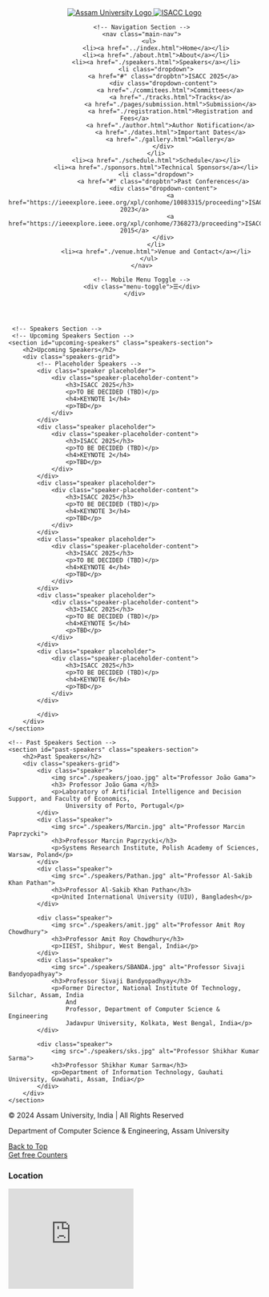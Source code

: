 <!DOCTYPE html>
<html lang="en">
<head>
    <meta charset="UTF-8">
    <meta name="viewport" content="width=device-width, initial-scale=1.0">
    <link rel="stylesheet" href="../assets/css/style.css">
    <script src="../assets/js/script.js"></script>
    <title>ISACC SPEAKERS</title>
</head>

<body>  

<header>
    <div class="container">
        <!-- Logo Section -->
        <div class="logo-container">
            <a href="https://www.aus.ac.in/" target="_blank">
                <img src="../assets/images/aus-logo.png" alt="Assam University Logo" class="logo">
            </a>
            <a href="index.html">
                <img src="../assets/images/isacc-logo.png" alt="ISACC Logo" class="logo">
            </a>
        </div>

        <!-- Navigation Section -->
        <nav class="main-nav">
            <ul>
                <li><a href="../index.html">Home</a></li>
                <li><a href="./about.html">About</a></li>
                <li><a href="./speakers.html">Speakers</a></li>
                <li class="dropdown">
                    <a href="#" class="dropbtn">ISACC 2025</a>
                    <div class="dropdown-content">
                        <a href="./commitees.html">Committees</a>
                        <a href="./tracks.html">Tracks</a>
                        <a href="./pages/submission.html">Submission</a>
                        <a href="./registration.html">Registration and Fees</a>
                        <a href="./author.html">Author Notification</a>
                        <a href="./dates.html">Important Dates</a>
                        <a href="./gallery.html">Gallery</a>
                    </div>
                </li>
                <li><a href="./schedule.html">Schedule</a></li>
                <li><a href="./sponsors.html">Technical Sponsors</a></li>
                <li class="dropdown">
                    <a href="#" class="dropbtn">Past Conferences</a>
                    <div class="dropdown-content">
                        <a href="https://ieeexplore.ieee.org/xpl/conhome/10083315/proceeding">ISACC 2023</a>
                        <a href="https://ieeexplore.ieee.org/xpl/conhome/7368273/proceeding">ISACC 2015</a>
                    </div>
                </li>
                <li><a href="./venue.html">Venue and Contact</a></li>
            </ul>
        </nav>
        
        <!-- Mobile Menu Toggle -->
        <div class="menu-toggle">☰</div>
    </div>
</header>








     <!-- Speakers Section -->
     <!-- Upcoming Speakers Section -->
    <section id="upcoming-speakers" class="speakers-section">
        <h2>Upcoming Speakers</h2>
        <div class="speakers-grid">
            <!-- Placeholder Speakers -->
            <div class="speaker placeholder">
                <div class="speaker-placeholder-content">
                    <h3>ISACC 2025</h3>
                    <p>TO BE DECIDED (TBD)</p>
                    <h4>KEYNOTE 1</h4>
                    <p>TBD</p>
                </div>
            </div>
            <div class="speaker placeholder">
                <div class="speaker-placeholder-content">
                    <h3>ISACC 2025</h3>
                    <p>TO BE DECIDED (TBD)</p>
                    <h4>KEYNOTE 2</h4>
                    <p>TBD</p>
                </div>
            </div>
            <div class="speaker placeholder">
                <div class="speaker-placeholder-content">
                    <h3>ISACC 2025</h3>
                    <p>TO BE DECIDED (TBD)</p>
                    <h4>KEYNOTE 3</h4>
                    <p>TBD</p>
                </div>
            </div>
            <div class="speaker placeholder">
                <div class="speaker-placeholder-content">
                    <h3>ISACC 2025</h3>
                    <p>TO BE DECIDED (TBD)</p>
                    <h4>KEYNOTE 4</h4>
                    <p>TBD</p>
                </div>
            </div>
            <div class="speaker placeholder">
                <div class="speaker-placeholder-content">
                    <h3>ISACC 2025</h3>
                    <p>TO BE DECIDED (TBD)</p>
                    <h4>KEYNOTE 5</h4>
                    <p>TBD</p>
                </div>
            </div>
            <div class="speaker placeholder">
                <div class="speaker-placeholder-content">
                    <h3>ISACC 2025</h3>
                    <p>TO BE DECIDED (TBD)</p>
                    <h4>KEYNOTE 6</h4>
                    <p>TBD</p>
                </div>
            </div>
            
            </div>
        </div>
    </section>

    <!-- Past Speakers Section -->
    <section id="past-speakers" class="speakers-section">
        <h2>Past Speakers</h2>
        <div class="speakers-grid">
            <div class="speaker">
                <img src="./speakers/joao.jpg" alt="Professor João Gama">
                <h3> Professor João Gama </h3>
                <p>Laboratory of Artificial Intelligence and Decision Support, and Faculty of Economics,
                    University of Porto, Portugal</p>
            </div>
            <div class="speaker">
                <img src="./speakers/Marcin.jpg" alt="Professor Marcin Paprzycki">
                <h3>Professor Marcin Paprzycki</h3>
                <p>Systems Research Institute, Polish Academy of Sciences, Warsaw, Poland</p>
            </div>
            <div class="speaker">
                <img src="./speakers/Pathan.jpg" alt="Professor Al-Sakib Khan Pathan">
                <h3>Professor Al-Sakib Khan Pathan</h3>
                <p>United International University (UIU), Bangladesh</p>
            </div>
            
            <div class="speaker">
                <img src="./speakers/amit.jpg" alt="Professor Amit Roy Chowdhury">
                <h3>Professor Amit Roy Chowdhury</h3>
                <p>IIEST, Shibpur, West Bengal, India</p>
            </div>
            <div class="speaker">
                <img src="./speakers/SBANDA.jpg" alt="Professor Sivaji Bandyopadhyay">
                <h3>Professor Sivaji Bandyopadhyay</h3>
                <p>Former Director, National Institute Of Technology, Silchar, Assam, India
                    And
                    Professor, Department of Computer Science & Engineering
                    Jadavpur University, Kolkata, West Bengal, India</p>
            </div>
            
            <div class="speaker">
                <img src="./speakers/sks.jpg" alt="Professor Shikhar Kumar Sarma">
                <h3>Professor Shikhar Kumar Sarma</h3>
                <p>Department of Information Technology, Gauhati University, Guwahati, Assam, India</p>
            </div>
        </div>
    </section>
    
    
<!-- FOOTER -->

<footer>
    <div class="footer-container">
        <div class="footer-left">
            <p>&copy; 2024 Assam University, India | All Rights Reserved</p>
            <p>Department of Computer Science & Engineering, Assam University</p>
        </div>
        <div class="footer-center">
            <!-- Back to Top Button -->
            <a href="#top" class="back-to-top">Back to Top</a>
            <!-- Visitor Counter -->
            <div class="visitor-counter">
                <a href="https://www.free-counters.org/">Get free Counters</a>
                <script type="text/javascript" src="https://www.freevisitorcounters.com/auth.php?id=97ee0afb70787acfcaeb0105769f40f77c44f6be"></script>
                <script type="text/javascript" src="https://www.freevisitorcounters.com/en/home/counter/1227508/t/5"></script>
            </div>
        </div>
        <div class="footer-right">
            <h3>Location</h3>
            <iframe src="https://www.google.com/maps/embed?pb=!1m14!1m8!1m3!1d14501.563105449173!2d92.75134!3d24.67909!3m2!1i1024!2i768!4f13.1!3m3!1m2!1s0x374e3824e8e868b9%3A0x78c2682ac4badc2b!2sDepartment%20of%20Computer%20Science%20%26%20Engineering%2C%20Assam%20University!5e0!3m2!1sen!2sin!4v1725109964004!5m2!1sen!2sin" width="250" height="200" style="border:0;" allowfullscreen="" loading="lazy" referrerpolicy="no-referrer-when-downgrade"></iframe>
        </div>
    </div>
</footer>




</body>
</html>
